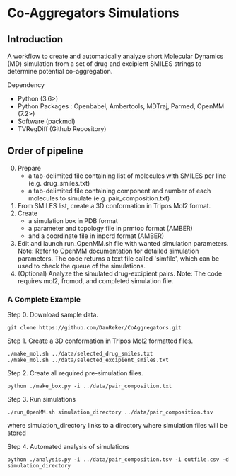 # Co-Aggregators Simulations

## Introduction
A workflow to create and automatically analyze short Molecular Dynamics (MD) simulation from a set of drug and excipient SMILES strings to determine potential co-aggregation.

Dependency
- Python (3.6>)
- Python Packages : Openbabel, Ambertools, MDTraj, Parmed, OpenMM (7.2>)
- Software (packmol)
- TVRegDiff (Github Repository)

## Order of pipeline
0. Prepare 
	- a tab-delimited file containing list of molecules with SMILES per line (e.g. drug_smiles.txt)
	- a tab-delimited file containing component and number of each molecules to simulate (e.g. pair_composition.txt)
1. From SMILES list, create a 3D conformation in Tripos Mol2 format.
2. Create 
	- a simulation box in PDB format
	- a parameter and topology file in prmtop format (AMBER)
	- and a coordinate file in inpcrd format (AMBER)
3. Edit and launch run_OpenMM.sh file with wanted simulation parameters.
	Note: Refer to OpenMM documentation for detailed simulation parameters.
	The code returns a text file called 'simfile', which can be used to check the queue of the simulations.
4. (Optional) Analyze the simulated drug-excipient pairs.
	Note: The code requires mol2, frcmod, and completed simulation file.

### A Complete Example
Step 0. Download sample data.

	
	git clone https://github.com/DanReker/CoAggregators.git
	

Step 1. Create a 3D conformation in Tripos Mol2 formatted files.

	
	./make_mol.sh ../data/selected_drug_smiles.txt
	./make_mol.sh ../data/selected_excipient_smiles.txt
	
	
Step 2. Create all required pre-simulation files.

	
	python ./make_box.py -i ../data/pair_composition.txt
	

Step 3. Run simulations

	
	./run_OpenMM.sh simulation_directory ../data/pair_composition.tsv
	
where simulation_directory links to a directory where simulation files will be stored

Step 4. Automated analysis of simulations 
```
python ./analysis.py -i ../data/pair_composition.tsv -i outfile.csv -d simulation_directory
```
